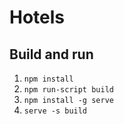 # Hotels

## Build and run

1. `npm install`
2. `npm run-script build`
3. `npm install -g serve`
4. `serve -s build`
